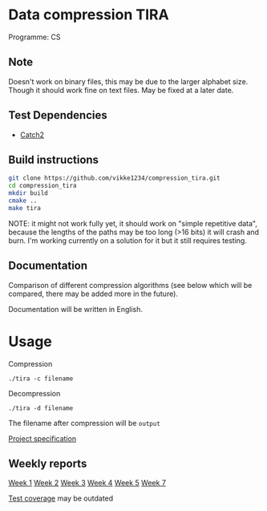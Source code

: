 # Data compression TIRA
Programme: CS
## Note
Doesn't work on binary files, this may be due to the larger alphabet size.
Though it should work fine on text files. May be fixed at a later date.

## Test Dependencies
- [Catch2](https://github.com/catchorg/Catch2/blob/devel/docs/cmake-integration.md#installing-catch2-from-git-repository)

## Build instructions
```sh
git clone https://github.com/vikke1234/compression_tira.git
cd compression_tira
mkdir build
cmake ..
make tira
```

NOTE: it might not work fully yet, it should work on "simple repetitive data", because the lengths of the paths may be too long (>16 bits) it will crash and burn. I'm working currently on a solution for it but it still requires testing.
## Documentation
Comparison of different compression algorithms (see below which will be
compared, there may be added more in the future).

Documentation will be written in English.

# Usage
Compression
```shell
./tira -c filename
```
Decompression
```shell
./tira -d filename
```
The filename after compression will be `output`

[Project specification](project_spec.md)

## Weekly reports
[Week 1](weekly_reports/week1.md)
[Week 2](weekly_reports/week2.md)
[Week 3](weekly_reports/week3.md)
[Week 4](weekly_reports/week4.md)
[Week 5](weekly_reports/week5.md)
[Week 7](weekly_reports/week7.md)

[Test coverage](index.html) may be outdated
